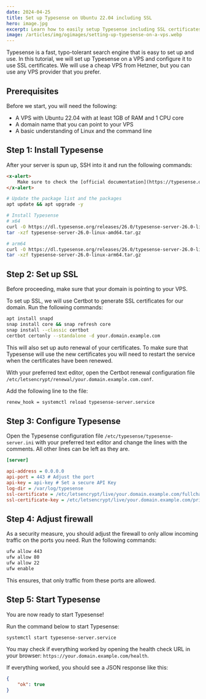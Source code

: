```yaml
---
date: 2024-04-25
title: Set up Typesense on Ubuntu 22.04 including SSL
hero: image.jpg
excerpt: Learn how to easily setup Typesense including SSL certificates on a cheap VPS
image: /articles/img/ogimages/setting-up-typesense-on-a-vps.webp
---
```


Typesense is a fast, typo-tolerant search engine that is easy to set up and use. In this tutorial, we will set up Typesense on a VPS and configure it to use SSL certificates. We will use a cheap VPS from Hetzner, but you can use any VPS provider that you prefer.

## Prerequisites

Before we start, you will need the following:

-   A VPS with Ubuntu 22.04 with at least 1GB of RAM and 1 CPU core
-   A domain name that you can point to your VPS
-   A basic understanding of Linux and the command line

## Step 1: Install Typesense

After your server is spun up, SSH into it and run the following commands:

```html +parse
<x-alert>
    Make sure to check the [official documentation](https://typesense.org/docs/guide/install-typesense.html#linux-binary) for the latest version of Typesense.
</x-alert>
```

```bash
# Update the package list and the packages
apt update && apt upgrade -y

# Install Typesense
# x64
curl -O https://dl.typesense.org/releases/26.0/typesense-server-26.0-linux-amd64.tar.gz
tar -xzf typesense-server-26.0-linux-amd64.tar.gz

# arm64
curl -O https://dl.typesense.org/releases/26.0/typesense-server-26.0-linux-arm64.tar.gz
tar -xzf typesense-server-26.0-linux-arm64.tar.gz
```

## Step 2: Set up SSL

Before proceeding, make sure that your domain is pointing to your VPS.

To set up SSL, we will use Certbot to generate SSL certificates for our domain. Run the following commands:

```bash
apt install snapd
snap install core && snap refresh core
snap install --classic certbot
certbot certonly --standalone -d your.domain.example.com
```

This will also set up auto renewal of your certificates. To make sure that Typesense will use the new certificates you will need to restart the service when the certificates have been renewed.

With your preferred text editor, open the Certbot renewal configuration file `/etc/letsencrypt/renewal/your.domain.example.com.conf`.

Add the following line to the file:

```bash
renew_hook = systemctl reload typesense-server.service
```

## Step 3: Configure Typesense

Open the Typesense configuration file `/etc/typesense/typesense-server.ini` with your preferred text editor and change the lines with the comments. All other lines can be left as they are.

```ini
[server]

api-address = 0.0.0.0
api-port = 443 # Adjust the port
api-key = api-key # Set a secure API Key
log-dir = /var/log/typesense
ssl-certificate = /etc/letsencrypt/live/your.domain.example.com/fullchain.pem # Path to the SSL certificate
ssl-certificate-key = /etc/letsencrypt/live/your.domain.example.com/privkey.pem # Path to the SSL certificate key
```

## Step 4: Adjust firewall

As a security measure, you should adjust the firewall to only allow incoming traffic on the ports you need. Run the following commands:

```bash
ufw allow 443
ufw allow 80
ufw allow 22
ufw enable
```

This ensures, that only traffic from these ports are allowed.

## Step 5: Start Typesense

You are now ready to start Typesense!

Run the command below to start Typesense:

```bash
systemctl start typesense-server.service
```

You may check if everything worked by opening the health check URL in your browser: `https://your.domain.example.com/health`.

If everything worked, you should see a JSON response like this:

```json
{
	"ok": true
}
```
